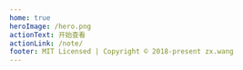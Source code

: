 ```yaml
---
home: true
heroImage: /hero.png
actionText: 开始查看
actionLink: /note/
footer: MIT Licensed | Copyright © 2018-present zx.wang
---
```


<!-- <div style="text-align: center">
  <Bit/>
</div>

<div class="features">
  <div class="feature">
    <h2>简明优先</h2>
    <p>对以 markdown 为中心的项目结构，做最简化的配置，帮助你专注于创作。</p>
  </div>
  <div class="feature">
    <h2>Vue 驱动</h2>
    <p>享用 Vue + webpack 开发环境，在 markdown 中使用 Vue 组件，并通过 Vue 开发自定义主题。</p>
  </div>
  <div class="feature">
    <h2>性能高效</h2>
    <p>VuePress 将每个页面生成为预渲染的静态 HTML，每个页面加载之后，然后作为单页面应用程序(SPA)运行。</p>
  </div>
</div>

### 起步就像数 1, 2, 3 一样容易

``` bash
# 安装
yarn global add vuepress # 或 npm install -g vuepress

# 创建一个 markdown 文件
echo '# Hello VuePress' > README.md

# 开始编写
vuepress dev

# 构建为静态文件
vuepress build
```

::: warning 兼容性注意事项
VuePress 要求 Node.js >= 8。
::: -->
